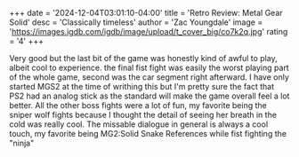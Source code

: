 +++
date = '2024-12-04T03:01:10-04:00'
title = 'Retro Review: Metal Gear Solid'
desc = 'Classically timeless'
author = 'Zac Youngdale'
image = 'https://images.igdb.com/igdb/image/upload/t_cover_big/co7k2q.jpg'
rating = '4'
+++

Very good but the last bit of the game was honestly kind of awful to play, albeit cool to experience. the final fist fight was easily the worst playing part of the whole game, second was the car segment right afterward. I have only started MGS2 at the time of writhing this but I'm pretty sure the fact that PS2 had an analog stick as the standard will make the game overall feel a lot better. All the other boss fights were a lot of fun, my favorite being the sniper wolf fights because I thought the detail of seeing her breath in the cold was really cool. The missable dialogue in general is always a cool touch, my favorite being MG2:Solid Snake References while fist fighting the "ninja"